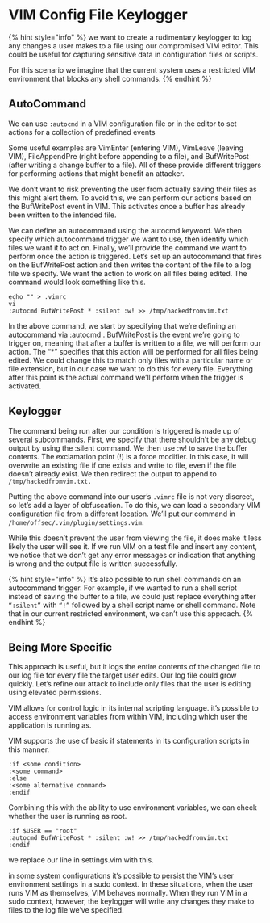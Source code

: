 # VIM Config File Keylogger

{% hint style="info" %}
we want to create a rudimentary keylogger to log any changes a user makes to a file using our compromised VIM editor. This could be useful for capturing sensitive data in configuration files or scripts.

For this scenario we imagine that the current system uses a restricted VIM environment that blocks any shell commands.
{% endhint %}

## AutoCommand

We can use `:autocmd` in a VIM configuration file or in the editor to set actions for a collection of predefined events

Some useful examples are VimEnter (entering VIM), VimLeave (leaving VIM), FileAppendPre (right before appending to a file), and BufWritePost (after writing a change buffer to a file). All of these provide different triggers for performing actions that might benefit an attacker.

We don’t want to risk preventing the user from actually saving their files as this might alert them. To avoid this, we can perform our actions based on the BufWritePost event in VIM. This activates once a buffer has already been written to the intended file.

We can define an autocommand using the autocmd keyword. We then specify which autocommand trigger we want to use, then identify which files we want it to act on. Finally, we’ll provide the command we want to perform once the action is triggered. Let’s set up an autocommand that fires on the BufWritePost action and then writes the content of the file to a log file we specify. We want the action to work on all files being edited. The command would look something like this.

```
echo "" > .vimrc
vi
:autocmd BufWritePost * :silent :w! >> /tmp/hackedfromvim.txt
```

In the above command, we start by specifying that we’re defining an autocommand via :autocmd . BufWritePost is the event we’re going to trigger on, meaning that after a buffer is written to a file, we will perform our action. The “\*” specifies that this action will be performed for all files being edited. We could change this to match only files with a particular name or file extension, but in our case we want to do this for every file. Everything after this point is the actual command we’ll perform when the trigger is activated.

## Keylogger

The command being run after our condition is triggered is made up of several subcommands. First, we specify that there shouldn’t be any debug output by using the :silent command. We then use :w! to save the buffer contents. The exclamation point (!) is a force modifier. In this case, it will overwrite an existing file if one exists and write to file, even if the file doesn’t already exist. We then redirect the output to append to `/tmp/hackedfromvim.txt.`

Putting the above command into our user’s `.vimrc` file is not very discreet, so let’s add a layer of obfuscation. To do this, we can load a secondary VIM configuration file from a different location. We’ll put our command in `/home/offsec/.vim/plugin/settings.vim`.

While this doesn’t prevent the user from viewing the file, it does make it less likely the user will see it. If we run VIM on a test file and insert any content, we notice that we don’t get any error messages or indication that anything is wrong and the output file is written successfully.

{% hint style="info" %}
It’s also possible to run shell commands on an autocommand trigger. For example, if we wanted to run a shell script instead of saving the buffer to a file, we could just replace everything after `“:silent”` with `“!”` followed by a shell script name or shell command. Note that in our current restricted environment, we can’t use this approach.
{% endhint %}

## Being More Specific

This approach is useful, but it logs the entire contents of the changed file to our log file for every file the target user edits. Our log file could grow quickly. Let’s refine our attack to include only files that the user is editing using elevated permissions.

VIM allows for control logic in its internal scripting language. it’s possible to access environment variables from within VIM, including which user the application is running as.

VIM supports the use of basic if statements in its configuration scripts in this manner.

```
:if <some condition>
:<some command>
:else
:<some alternative command>
:endif
```

Combining this with the ability to use environment variables, we can check whether the user is running as root.

```
:if $USER == "root"
:autocmd BufWritePost * :silent :w! >> /tmp/hackedfromvim.txt
:endif
```

we replace our line in settings.vim with this.

in some system configurations it’s possible to persist the VIM’s user environment settings in a sudo context. In these situations, when the user runs VIM as themselves, VIM behaves normally. When they run VIM in a sudo context, however, the keylogger will write any changes they make to files to the log file we’ve specified.
